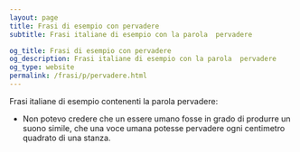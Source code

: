 ```yaml
---
layout: page
title: Frasi di esempio con pervadere 
subtitle: Frasi italiane di esempio con la parola  pervadere

og_title: Frasi di esempio con pervadere 
og_description: Frasi italiane di esempio con la parola  pervadere
og_type: website
permalink: /frasi/p/pervadere.html
---
```


Frasi italiane di esempio contenenti la parola pervadere:


- Non potevo credere che un essere umano fosse in grado di produrre un suono simile, che una voce umana potesse pervadere ogni centimetro quadrato di una stanza.
